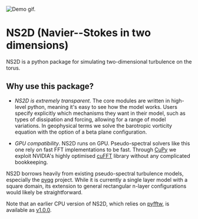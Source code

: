 ![Demo gif.](demo.gif)

# NS2D (Navier--Stokes in two dimensions)

NS2D is a python package for simulating two-dimensional turbulence on the torus. 

## Why use this package?
- *NS2D is extremely transparent*. The core modules are written in high-level python, meaning it's easy to see how the model works. Users specify explicitly which mechanisms they want in their model, such as types of dissipation and forcing, allowing for a range of model variations. In geophysical terms we solve the barotropic vorticity equation with the option of a beta plane configuration.

- *GPU compatibility*. NS2D runs on GPU. Pseudo-spectral solvers like this one rely on fast FFT implementations to be fast. Through [CuPy](https://cupy.dev/) we exploit NVIDIA's highly optimised [cuFFT](https://docs.nvidia.com/cuda/cufft/index.html) library without any complicated bookkeeping.


NS2D borrows heavily from existing pseudo-spectral turbulence models, especially the [pyqg](https://github.com/pyqg) project. While it is currently a single layer model with a square domain, its extension to general rectangular n-layer configurations would likely be straightforward. 

Note that an earlier CPU version of NS2D, which relies on [pyfftw](https://pyfftw.readthedocs.io/en/latest/), is available as [v1.0.0](https://github.com/mtbrolly/NS2D/releases/tag/v1.0.0).